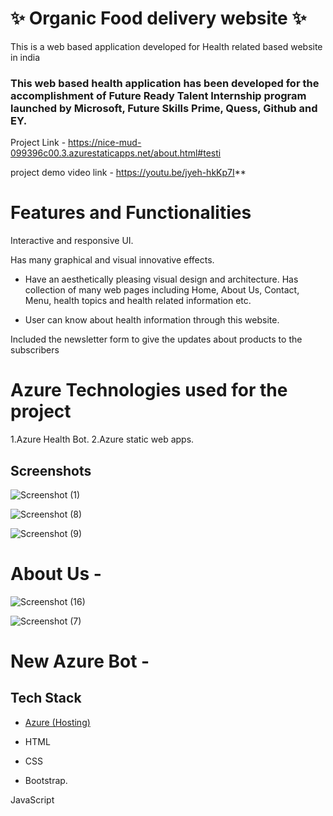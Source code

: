 # ✨ Organic Food delivery website ✨

This is a web based application developed for Health related based website in india

### This web based health application has been developed for the accomplishment of Future Ready Talent Internship program launched by Microsoft, Future Skills Prime, Quess, Github and EY.

Project Link - https://nice-mud-099396c00.3.azurestaticapps.net/about.html#testi

project demo video link - https://youtu.be/jyeh-hkKp7I**

# Features and Functionalities

Interactive and responsive UI.

Has many graphical and visual innovative effects.

- Have an aesthetically pleasing visual design and architecture. Has collection of many web pages including Home, About Us, Contact, Menu, health topics and health related information etc.

- User can know about health information through this website.

Included the newsletter form to give the updates about products to the subscribers

# Azure Technologies used for the project
1.Azure Health Bot.
2.Azure static web apps.

## Screenshots

![Screenshot (1)](https://github.com/pranaychand29/FRTproject1/assets/68414969/28c9ff95-677b-432c-81f5-d83628c9e46a)

![Screenshot (8)](https://github.com/pranaychand29/FRTproject1/assets/68414969/61f71cd5-d32c-42c1-9184-f9d19687b545)

![Screenshot (9)](https://github.com/pranaychand29/FRTproject1/assets/68414969/a8fb4491-a599-4f98-a5bb-0e873b6ca077)

# About Us -
![Screenshot (16)](https://github.com/pranaychand29/FRTproject1/assets/68414969/5aa1053c-5644-46f7-9a67-82e44b540df2)


![Screenshot (7)](https://github.com/pranaychand29/FRTproject1/assets/68414969/d534be78-308e-47d8-bc33-09d5c627effc)


# New Azure Bot -


## Tech Stack

- [Azure (Hosting)](https://azure.microsoft.com/en-in/features/azure-portal/)

- HTML

- CSS

- Bootstrap.

JavaScript

